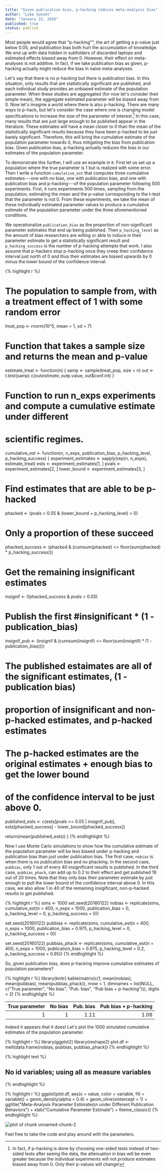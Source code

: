 ```yaml
---
title: "Given publication bias, p-hacking reduces meta-analysis bias"
author: "Luke Sonnet"
date: "January 22, 2016"
published: true
status: publish
---
```

 
Most people would agree that "p-hacking"", the art of getting a p-value just below 0.05, and publication bias both hurt the accumulation of knowledge. We end up with data hidden in subfolders of discarded laptops and estimated effects biased away from 0. However, their effect on meta-analyses is not additive. In fact, if we take publication bias as given, p-hacking actually might reduce the bias in naive meta-analyses. 
 
Let's say that there is no p-hacking but there is publication bias. In this situation, only results that are statistically significant are published, and each individual study provides an unbiased estimate of the population parameter. When these studies are aggregated (for now let's consider their simple mean), the aggregate estimated parameter will be biased away from 0. Now let's imagine a world where there is also p-hacking. There are many ways to p-hack, but let's consider the case where one is changing model specifications to increase the size of the parameter of interest.[^fn-onesided] In this case, many results that are just large enough to be published appear in the literature. These estimates will have a mean closer to 0 than the mean of the statistically significant results because they have been p-hacked to be just barely significant. Therefore, this will bring the cumulative estimate of the population parameter towards 0, thus mitigating the bias from publication bias. Given publication bias, p-hacking actually reduces the bias in our estimates of the population parameter. 
 
To demonstrate this further, I will use an example in `R`. First let us set up a population where the true parameter is 1 but is realized with some error. Then I write a function `cumulative_est` that computes three cumulative estimates---one with no bias, one with publication bias, and one with publication bias and p-hacking---of the population parameter following 500 experiments. First, it runs experiments 500 times, sampling from the population, estimating the mean and the p-value corresponding to the t-test that the parameter is not 0. From these experiments, we take the mean of these individually estimated parameter values to produce a cumulative estimate of the population parameter under the three aforementioned conditions. 
 
We operationalize `publication_bias` as the proportion of non-significant parameter estimates that end up being published. Then `p_hacking_level` as the amount of bias researchers are willing or able to induce in their parameter estimate to get a statistically significant result and `p_hacking_success` is the number of p-hacking attempts that work. I also assume that p-hackers stop p-hacking once they creep their confidence interval just north of 0 and thus their estimates are biased upwards by $0$ minus the lower bound of the confidence interval.
 

{% highlight r %}
# The population to sample from, with a treatment effect of 1 with some random error
treat_pop <- rnorm(10^5, mean = 1, sd = 7)
 
# Function that takes a sample size and returns the mean and p-value
estimate_treat <- function(n) {
  samp <- sample(treat_pop, size = n)
  out <- t.test(samp)
  c(out$estimate, out$p.value, out$conf.int)
}
 
# Function to run n_exps experiments and compute a cumulative estimate under different
# scientific regimes.
cumulative_est <- function(n, n_exps, publication_bias, p_hacking_level, p_hacking_success) {
  experiment_estimates <- sapply(rep(n, n_exps), estimate_treat)
  ests <- experiment_estimates[1, ]
  pvals <- experiment_estimates[2, ]
  lower_bound <- experiment_estimates[3, ]
  
  # Find estimates that are able to be p-hacked
  phacked <- (pvals > 0.05 & (lower_bound + p_hacking_level) > 0)
  # Only a proportion of these succeed
  phacked_success <- (phacked & (cumsum(phacked) <= floor(sum(phacked) * p_hacking_success)))
  # Get the remaining insignificant estimates
  insignif <- (!phacked_success & pvals > 0.05)
  # Publish the first #insignificant * (1 - publication_bias)
  insignif_pub <- (insignif & (cumsum(insignif) <= floor(sum(insignif) * (1 - publication_bias))))
 
  # The published estaimates are all of the significant estimates, (1 - publication bias)
  # proportion of insignificant and non-p-hacked estimates, and p-hacked estimates
  
  # The p-hacked estimates are the original estimates + enough bias to get the lower bound
  # of the confidence interval to be just above 0.
  published_ests <- c(ests[pvals <= 0.05 | insignif_pub], ests[phacked_success] - lower_bound[phacked_success])
 
  return(mean(published_ests))
}
{% endhighlight %}
 
Now I use Monte Carlo simulations to show how the cumulative estimate of the population parameter will be less biased under p-hacking and publication bias than just under publication bias. The first case, `nobias` is when there is no publication bias and no phacking. In the second case, `pubbias`, only 1 out of every 40 insignificant results is published. In the third case, `pubbias_phack`, can add up to 0.2 to their effect and get published 19 out of 20 times. Note that they only bias their parameter estimate by just enough to pull the lower bound of the confidence interval above 0. In this case, we also allow 1 in 40 of the remaining insigificant, non-p-hacked results to get published.
 

{% highlight r %}
sims <- 1000
set.seed(20160122)
nobias <- replicate(sims, cumulative_est(n = 400,
                                         n_exps = 1000,
                                         publication_bias = 0,
                                         p_hacking_level = 0,
                                         p_hacking_success = 0))
 
set.seed(20160122)
pubbias <- replicate(sims, cumulative_est(n = 400,
                                         n_exps = 1000,
                                         publication_bias = 0.975,
                                         p_hacking_level = 0,
                                         p_hacking_success = 0))
 
 
set.seed(20160122)
pubbias_phack <- replicate(sims, cumulative_est(n = 400,
                                         n_exps = 1000,
                                         publication_bias = 0.975,
                                         p_hacking_level = 0.2,
                                         p_hacking_success = 0.95))
{% endhighlight %}
 
So, given publication bias, does p-hacking improve cumulative estimates of population parameters?
 

{% highlight r %}
library(knitr)
kable(matrix(c(1, mean(nobias), mean(pubbias), mean(pubbias_phack)), nrow = 1,
             dimnames = list(NULL,  c("True parameter", "No bias", "Pub. bias", "Pub bias + p-hacking"))),
      digits = 2)
{% endhighlight %}



| True parameter| No bias| Pub. bias| Pub bias + p-hacking|
|--------------:|-------:|---------:|--------------------:|
|              1|       1|      1.11|                 1.06|
 
Indeed it appears that it does! Let's plot the 1000 simulated cumulative estimates of the population parameter.
 

{% highlight r %}
library(ggplot2)
library(reshape2)
plot.df <- melt(data.frame(nobias, pubbias, pubbias_phack))
{% endhighlight %}



{% highlight text %}
## No id variables; using all as measure variables
{% endhighlight %}



{% highlight r %}
ggplot(plot.df, aes(x = value, color = variable, fill = variable)) + 
  geom_density(alpha = 0.4) + 
  geom_vline(xintercept = 1) + 
  ggtitle("Meta-Analysis Parameter Estimates\n under Different Publication Behaviors") + 
  xlab("Cumulative Parameter Estimate") +
  theme_classic()
{% endhighlight %}

![plot of chunk unnamed-chunk-2](/assets/figures/unnamed-chunk-2-1.png)
 
Feel free to take the code and play around with the parameters.
 
[^fn-onesided]: In fact, if p-hacking is done by choosing one-sided tests instead of two-sided tests after seeing the data, the attenuation in bias will be even greater because the individual experiments will not produce estimates biased away from 0. Only their p-values will change!
